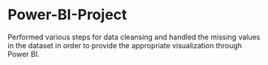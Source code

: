 # Power-BI-Project
Performed various steps for data cleansing and handled the missing values in the dataset in order to provide the appropriate visualization through Power BI. 

